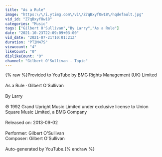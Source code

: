 ```yaml
---
title: "As a Rule"
image: "https:\/\/i.ytimg.com\/vi\/Z7qBxyfOw18\/hqdefault.jpg"
vid_id: "Z7qBxyfOw18"
categories: "Music"
tags: ["Gilbert O'Sullivan","By Larry","As a Rule"]
date: "2021-10-23T22:09:09+03:00"
vid_date: "2021-07-21T10:01:21Z"
duration: "PT2M47S"
viewcount: "4"
likeCount: "0"
dislikeCount: "0"
channel: "Gilbert O'Sullivan - Topic"
---
```

{% raw %}Provided to YouTube by BMG Rights Management (UK) Limited<br /><br />As a Rule · Gilbert O'Sullivan<br /><br />By Larry<br /><br />℗ 1992 Grand Upright Music Limited under exclusive license to Union Square Music Limited, a BMG Company<br /><br />Released on: 2013-09-02<br /><br />Performer: Gilbert O'Sullivan<br />Composer: Gilbert O'Sullivan<br /><br />Auto-generated by YouTube.{% endraw %}
